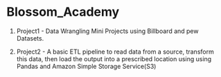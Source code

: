 # Blossom_Academy
1. Project1 - Data Wrangling Mini Projects using Billboard and pew Datasets.

2. Project2 - A basic ETL pipeline to read data from a source, transform this data, then load the output into a prescribed location using using Pandas and Amazon Simple Storage Service(S3)


